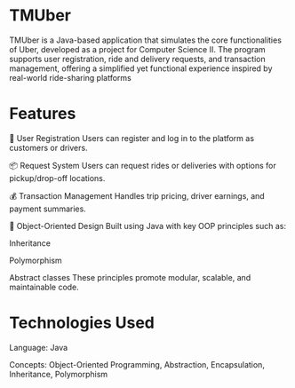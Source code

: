 # TMUber 
TMUber is a Java-based application that simulates the core functionalities of Uber, developed as a project for Computer Science II. The program supports user registration, ride and delivery requests, and transaction management, offering a simplified yet functional experience inspired by real-world ride-sharing platforms

# Features
🚗 User Registration
Users can register and log in to the platform as customers or drivers.

📦 Request System
Users can request rides or deliveries with options for pickup/drop-off locations.

💰 Transaction Management
Handles trip pricing, driver earnings, and payment summaries.

🧱 Object-Oriented Design
Built using Java with key OOP principles such as:

Inheritance

Polymorphism

Abstract classes
These principles promote modular, scalable, and maintainable code.

# Technologies Used
Language: Java

Concepts: Object-Oriented Programming, Abstraction, Encapsulation, Inheritance, Polymorphism

